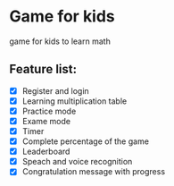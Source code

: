 # Game for kids
game for kids to learn math

## Feature list:
- [x] Register and login
- [x] Learning multiplication table
- [x] Practice mode
- [x] Exame mode
- [x] Timer
- [x] Complete percentage of the game
- [x] Leaderboard
- [x] Speach and voice recognition
- [x] Congratulation message with progress